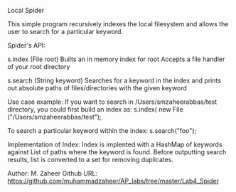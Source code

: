 Local Spider

This simple program recursively indexes the local filesystem and allows 
the user to search for a particular keyword.

Spider's API:

s.index (File root)
    Builts an in memory index for root
    Accepts a file handler of your root directory

s.search (String keyword)
     Searches for a keyword in the index and prints out 
     absolute paths of files/directories with the given keyword

Use case example:
If you want to search in /Users/smzaheerabbas/test directory,
you could first build an index as:
s.index( new File ("/Users/smzaheerabbas/test");

To search a particular keyword within the index:
s.search("foo");

Implementation of Index:
Index is implented with a HashMap of keywords against List of paths 
where the keyword is found. 
Before outputting search results, list is converted to a set for 
removing duplicates.

Author: M. Zaheer
Github URL: https://github.com/muhammadzaheer/AP_labs/tree/master/Lab4_Spider 

